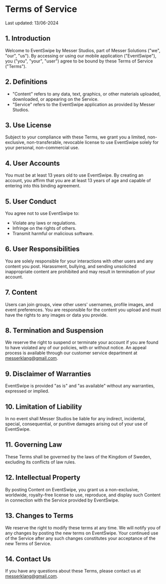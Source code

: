 # Terms of Service

Last updated: 13/06-2024

## 1. Introduction
Welcome to EventSwipe by Messer Studios, part of Messer Solutions ("we", "our", "us"). By accessing or using our mobile application ("EventSwipe"), you ("you", "your", "user") agree to be bound by these Terms of Service ("Terms").

## 2. Definitions
- "Content" refers to any data, text, graphics, or other materials uploaded, downloaded, or appearing on the Service.
- "Service" refers to the EventSwipe application as provided by Messer Studios.

## 3. Use License
Subject to your compliance with these Terms, we grant you a limited, non-exclusive, non-transferable, revocable license to use EventSwipe solely for your personal, non-commercial use.

## 4. User Accounts
You must be at least 13 years old to use EventSwipe. By creating an account, you affirm that you are at least 13 years of age and capable of entering into this binding agreement.

## 5. User Conduct
You agree not to use EventSwipe to:

- Violate any laws or regulations.
- Infringe on the rights of others.
- Transmit harmful or malicious software.

## 6. User Responsibilities
You are solely responsible for your interactions with other users and any content you post. Harassment, bullying, and sending unsolicited inappropriate content are prohibited and may result in termination of your account.

## 7. Content
Users can join groups, view other users' usernames, profile images, and event preferences. You are responsible for the content you upload and must have the rights to any images or data you provide.

## 8. Termination and Suspension
We reserve the right to suspend or terminate your account if you are found to have violated any of our policies, with or without notice. An appeal process is available through our customer service department at messerklang@gmail.com.

## 9. Disclaimer of Warranties
EventSwipe is provided "as is" and "as available" without any warranties, expressed or implied.

## 10. Limitation of Liability
In no event shall Messer Studios be liable for any indirect, incidental, special, consequential, or punitive damages arising out of your use of EventSwipe.

## 11. Governing Law
These Terms shall be governed by the laws of the Kingdom of Sweden, excluding its conflicts of law rules.

## 12. Intellectual Property
By posting Content on EventSwipe, you grant us a non-exclusive, worldwide, royalty-free license to use, reproduce, and display such Content in connection with the Service provided by EventSwipe.

## 13. Changes to Terms
We reserve the right to modify these terms at any time. We will notify you of any changes by posting the new terms on EventSwipe. Your continued use of the Service after any such changes constitutes your acceptance of the new Terms of Service.

## 14. Contact Us
If you have any questions about these Terms, please contact us at messerklang@gmail.com.
